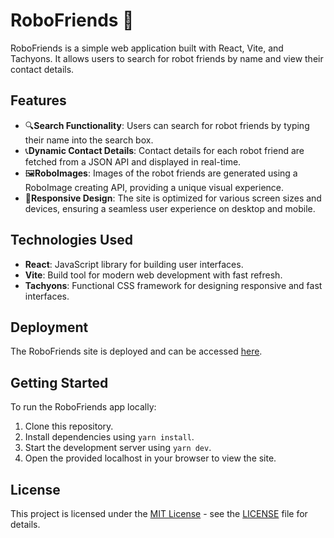 # RoboFriends 🤖

RoboFriends is a simple web application built with React, Vite, and Tachyons. It allows users to search for robot friends by name and view their contact details.

## Features

- 🔍**Search Functionality**: Users can search for robot friends by typing their name into the search box.
- 📞**Dynamic Contact Details**: Contact details for each robot friend are fetched from a JSON API and displayed in real-time.
- 🖼️**RoboImages**: Images of the robot friends are generated using a RoboImage creating API, providing a unique visual experience.
- 📱**Responsive Design**: The site is optimized for various screen sizes and devices, ensuring a seamless user experience on desktop and mobile.

## Technologies Used

- **React**: JavaScript library for building user interfaces.
- **Vite**: Build tool for modern web development with fast refresh.
- **Tachyons**: Functional CSS framework for designing responsive and fast interfaces.

## Deployment

The RoboFriends site is deployed and can be accessed [here](https://keerthy-byt.github.io/RoboFriends/).

## Getting Started

To run the RoboFriends app locally:

1. Clone this repository.
2. Install dependencies using `yarn install`.
3. Start the development server using `yarn dev`.
4. Open the provided localhost in your browser to view the site.

## License

This project is licensed under the [MIT License](https://opensource.org/licenses/MIT) - see the [LICENSE](LICENSE) file for details.
